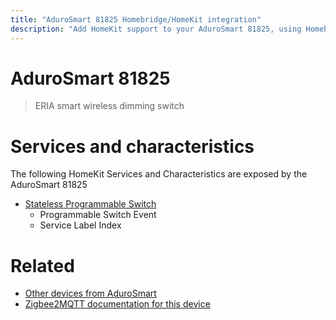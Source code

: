 ```yaml
---
title: "AduroSmart 81825 Homebridge/HomeKit integration"
description: "Add HomeKit support to your AduroSmart 81825, using Homebridge, Zigbee2MQTT and homebridge-z2m."
---
```

<!---
This file has been GENERATED using src/docgen/docgen.ts
DO NOT EDIT THIS FILE MANUALLY!
-->
# AduroSmart 81825
> ERIA smart wireless dimming switch


# Services and characteristics
The following HomeKit Services and Characteristics are exposed by
the AduroSmart 81825

* [Stateless Programmable Switch](../../action.md)
  * Programmable Switch Event
  * Service Label Index


# Related
* [Other devices from AduroSmart](../index.md#adurosmart)
* [Zigbee2MQTT documentation for this device](https://www.zigbee2mqtt.io/devices/81825.html)